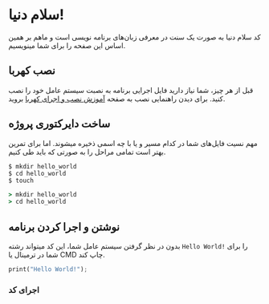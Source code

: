 # سلام دنیا!
کد سلام دنیا به صورت یک سنت در معرفی زبان‌های برنامه نویسی است و ماهم بر همین اساس این صفحه را برای شما مینویسیم.

## نصب کهربا
قبل از هر چیز، شما نیاز دارید فایل اجرایی برنامه به نصبت سیستم عامل خود را نصب کنید. برای دیدن راهنمایی نصب به صفحه [آموزش نصب و اجرای کهربا](../construction/install.md) بروید.

## ساخت دایرکتوری پروژه
مهم نسیت فایل‌های شما در کدام مسیر و یا با چه اسمی ذخیره میشوند. اما برای تمرین بهتر است تمامی مراحل را به صورتی که باید طی کنیم.


```console title="ساخت دایرکتوری | linux"
$ mkdir hello_world
$ cd hello_world
$ touch 
```
```cmd title="در ویندوز"
> mkdir hello_world
> cd hello_world
```

## نوشتن و اجرا کردن برنامه
  
بدون در نظر گرفتن سیستم عامل شما، این  کد میتواند رشته `Hello World!` را برای شما در ترمینال یا CMD چاپ کند.

```rust
print("Hello World!");
```

### اجرای کد
```console
```